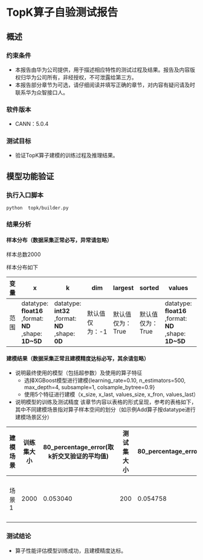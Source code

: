 # TopK算子自验测试报告

## 概述
### 约束条件
+ 本报告由华为公司提供，用于描述相应特性的测试过程及结果。报告及内容版权归华为公司所有，非经授权，不可泄露给第三方。
+ 本报告部分章节为可选，请仔细阅读并填写正确的章节，对内容有疑问请及时联系华为众智接口人。
### 软件版本
+ CANN：5.0.4
### 测试目标
+ 验证TopK算子建模的训练过程及推理结果。
## 模型功能验证
### 执行入口脚本
`python  topk/builder.py`

### 结果分析
#### 样本分布（数据采集正常必写，异常请忽略）
样本总数2000

样本分布如下

| 变量 | x                                                       | k                                                  | dim            | largest          | sorted           | values                                                  | indices                                               |
| ---- | ------------------------------------------------------- | -------------------------------------------------- | -------------- | ---------------- | ---------------- | ------------------------------------------------------- | ----------------------------------------------------- |
| 范围 | datatype: **float16** ,format: **ND** ,shape: **1D~5D** | datatype: **int32** ,format: **ND** ,shape: **0D** | 默认值仅为：-1 | 默认值仅为：True | 默认值仅为：True | datatype: **float16** ,format: **ND** ,shape: **1D~5D** | datatype: **int32** ,format: **ND** ,shape: **1D~5D** |

#### 建模结果（数据采集正常且建模精度达标必写，其余请忽略）
+ 说明最终使用的模型（包括超参数）及使用的算子特征
  + 选择XGBoost模型进行建模{learning_rate=0.10, n_estimators=500, max_depth=4, subsample=1, colsample_bytree=0.9}
  + 使用5个特征进行建模（x_size, x_last, values_size, x_fron, values_last）
+ 说明模型的训练及测试精度
  该章节内容以表格的形式呈现，参考的表格如下，其中不同建模场景指对算子样本空间的划分（如示例Add算子按datatype进行建模场景区分）

| 建模场景 | 训练集大小 | 80_percentage_error(取k折交叉验证的平均值) | 测试集大小 | 80_percentage_error | 模型超参数 |
|------|-------|----------------------------------|-------|---------------------|------|
|  场景 1   | 2000 | 0.053040 | 200 | 0.054758 | learning_rate=0.10，n_estimators=500，max_depth=4，subsample=1，colsample_bytree=0.9 |

### 测试结论
+ 算子性能评估模型训练成功，且建模精度达标。